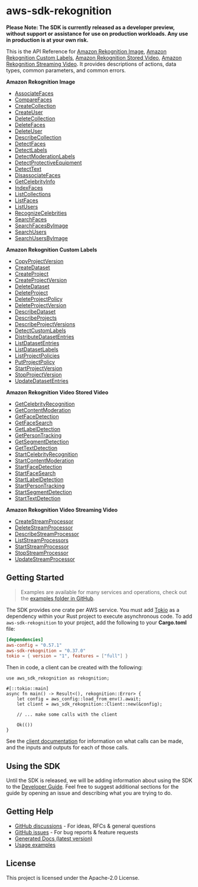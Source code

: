 # aws-sdk-rekognition

**Please Note: The SDK is currently released as a developer preview, without support or assistance for use
on production workloads. Any use in production is at your own risk.**

This is the API Reference for [Amazon Rekognition Image](https://docs.aws.amazon.com/rekognition/latest/dg/images.html), [Amazon Rekognition Custom Labels](https://docs.aws.amazon.com/rekognition/latest/customlabels-dg/what-is.html), [Amazon Rekognition Stored Video](https://docs.aws.amazon.com/rekognition/latest/dg/video.html), [Amazon Rekognition Streaming Video](https://docs.aws.amazon.com/rekognition/latest/dg/streaming-video.html). It provides descriptions of actions, data types, common parameters, and common errors.

__Amazon Rekognition Image__
  - [AssociateFaces](https://docs.aws.amazon.com/rekognition/latest/APIReference/API_AssociateFaces.html)
  - [CompareFaces](https://docs.aws.amazon.com/rekognition/latest/APIReference/API_CompareFaces.html)
  - [CreateCollection](https://docs.aws.amazon.com/rekognition/latest/APIReference/API_CreateCollection.html)
  - [CreateUser](https://docs.aws.amazon.com/rekognition/latest/APIReference/API_CreateUser.html)
  - [DeleteCollection](https://docs.aws.amazon.com/rekognition/latest/APIReference/API_DeleteCollection.html)
  - [DeleteFaces](https://docs.aws.amazon.com/rekognition/latest/APIReference/API_DeleteFaces.html)
  - [DeleteUser](https://docs.aws.amazon.com/rekognition/latest/APIReference/API_DeleteUser.html)
  - [DescribeCollection](https://docs.aws.amazon.com/rekognition/latest/APIReference/API_DescribeCollection.html)
  - [DetectFaces](https://docs.aws.amazon.com/rekognition/latest/APIReference/API_DetectFaces.html)
  - [DetectLabels](https://docs.aws.amazon.com/rekognition/latest/APIReference/API_DetectLabels.html)
  - [DetectModerationLabels](https://docs.aws.amazon.com/rekognition/latest/APIReference/API_DetectModerationLabels.html)
  - [DetectProtectiveEquipment](https://docs.aws.amazon.com/rekognition/latest/APIReference/API_DetectProtectiveEquipment.html)
  - [DetectText](https://docs.aws.amazon.com/rekognition/latest/APIReference/API_DetectText.html)
  - [DisassociateFaces](https://docs.aws.amazon.com/rekognition/latest/APIReference/API_DisassociateFaces.html)
  - [GetCelebrityInfo](https://docs.aws.amazon.com/rekognition/latest/APIReference/API_GetCelebrityInfo.html)
  - [IndexFaces](https://docs.aws.amazon.com/rekognition/latest/APIReference/API_IndexFaces.html)
  - [ListCollections](https://docs.aws.amazon.com/rekognition/latest/APIReference/API_ListCollections.html)
  - [ListFaces](https://docs.aws.amazon.com/rekognition/latest/APIReference/API_ListFaces.html)
  - [ListUsers](https://docs.aws.amazon.com/rekognition/latest/APIReference/API_ListFaces.html)
  - [RecognizeCelebrities](https://docs.aws.amazon.com/rekognition/latest/APIReference/API_RecognizeCelebrities.html)
  - [SearchFaces](https://docs.aws.amazon.com/rekognition/latest/APIReference/API_SearchFaces.html)
  - [SearchFacesByImage](https://docs.aws.amazon.com/rekognition/latest/APIReference/API_SearchFacesByImage.html)
  - [SearchUsers](https://docs.aws.amazon.com/rekognition/latest/APIReference/API_SearchUsers.html)
  - [SearchUsersByImage](https://docs.aws.amazon.com/rekognition/latest/APIReference/API_SearchUsersByImage.html)

__Amazon Rekognition Custom Labels__
  - [CopyProjectVersion](https://docs.aws.amazon.com/rekognition/latest/APIReference/API_CopyProjectVersion.html)
  - [CreateDataset](https://docs.aws.amazon.com/rekognition/latest/APIReference/API_CreateDataset.html)
  - [CreateProject](https://docs.aws.amazon.com/rekognition/latest/APIReference/API_CreateProject.html)
  - [CreateProjectVersion](https://docs.aws.amazon.com/rekognition/latest/APIReference/API_CreateProjectVersion.html)
  - [DeleteDataset](https://docs.aws.amazon.com/rekognition/latest/APIReference/API_DeleteDataset.html)
  - [DeleteProject](https://docs.aws.amazon.com/rekognition/latest/APIReference/API_DeleteProject.html)
  - [DeleteProjectPolicy](https://docs.aws.amazon.com/rekognition/latest/APIReference/API_DeleteProjectPolicy.html)
  - [DeleteProjectVersion](https://docs.aws.amazon.com/rekognition/latest/APIReference/API_DeleteProjectVersion.html)
  - [DescribeDataset](https://docs.aws.amazon.com/rekognition/latest/APIReference/API_DescribeDataset.html)
  - [DescribeProjects](https://docs.aws.amazon.com/rekognition/latest/APIReference/API_DescribeProjects.html)
  - [DescribeProjectVersions](https://docs.aws.amazon.com/rekognition/latest/APIReference/API_DescribeProjectVersions.html)
  - [DetectCustomLabels](https://docs.aws.amazon.com/rekognition/latest/APIReference/API_DetectCustomLabels.html)
  - [DistributeDatasetEntries](https://docs.aws.amazon.com/rekognition/latest/APIReference/API_DistributeDatasetEntries.html)
  - [ListDatasetEntries](https://docs.aws.amazon.com/rekognition/latest/APIReference/API_ListDatasetEntries.html)
  - [ListDatasetLabels](https://docs.aws.amazon.com/rekognition/latest/APIReference/API_ListDatasetLabels.html)
  - [ListProjectPolicies](https://docs.aws.amazon.com/rekognition/latest/APIReference/API_ListProjectPolicies.html)
  - [PutProjectPolicy](https://docs.aws.amazon.com/rekognition/latest/APIReference/API_PutProjectPolicy.html)
  - [StartProjectVersion](https://docs.aws.amazon.com/rekognition/latest/APIReference/API_StartProjectVersion.html)
  - [StopProjectVersion](https://docs.aws.amazon.com/rekognition/latest/APIReference/API_StopProjectVersion.html)
  - [UpdateDatasetEntries](https://docs.aws.amazon.com/rekognition/latest/APIReference/API_UpdateDatasetEntries.html)

__Amazon Rekognition Video Stored Video__
  - [GetCelebrityRecognition](https://docs.aws.amazon.com/rekognition/latest/APIReference/API_GetCelebrityRecognition.html)
  - [GetContentModeration](https://docs.aws.amazon.com/rekognition/latest/APIReference/API_GetContentModeration.html)
  - [GetFaceDetection](https://docs.aws.amazon.com/rekognition/latest/APIReference/API_GetFaceDetection.html)
  - [GetFaceSearch](https://docs.aws.amazon.com/rekognition/latest/APIReference/API_GetFaceSearch.html)
  - [GetLabelDetection](https://docs.aws.amazon.com/rekognition/latest/APIReference/API_GetLabelDetection.html)
  - [GetPersonTracking](https://docs.aws.amazon.com/rekognition/latest/APIReference/API_GetPersonTracking.html)
  - [GetSegmentDetection](https://docs.aws.amazon.com/rekognition/latest/APIReference/API_GetSegmentDetection.html)
  - [GetTextDetection](https://docs.aws.amazon.com/rekognition/latest/APIReference/API_GetTextDetection.html)
  - [StartCelebrityRecognition](https://docs.aws.amazon.com/rekognition/latest/APIReference/API_StartCelebrityRecognition.html)
  - [StartContentModeration](https://docs.aws.amazon.com/rekognition/latest/APIReference/API_StartContentModeration.html)
  - [StartFaceDetection](https://docs.aws.amazon.com/rekognition/latest/APIReference/API_StartFaceDetection.html)
  - [StartFaceSearch](https://docs.aws.amazon.com/rekognition/latest/APIReference/API_StartFaceSearch.html)
  - [StartLabelDetection](https://docs.aws.amazon.com/rekognition/latest/APIReference/API_StartLabelDetection.html)
  - [StartPersonTracking](https://docs.aws.amazon.com/rekognition/latest/APIReference/API_StartPersonTracking.html)
  - [StartSegmentDetection](https://docs.aws.amazon.com/rekognition/latest/APIReference/API_StartSegmentDetection.html)
  - [StartTextDetection](https://docs.aws.amazon.com/rekognition/latest/APIReference/API_StartTextDetection.html)

__Amazon Rekognition Video Streaming Video__
  - [CreateStreamProcessor](https://docs.aws.amazon.com/rekognition/latest/APIReference/API_CreateStreamProcessor.html)
  - [DeleteStreamProcessor](https://docs.aws.amazon.com/rekognition/latest/APIReference/API_DeleteStreamProcessor.html)
  - [DescribeStreamProcessor](https://docs.aws.amazon.com/rekognition/latest/APIReference/API_DescribeStreamProcessor.html)
  - [ListStreamProcessors](https://docs.aws.amazon.com/rekognition/latest/APIReference/API_ListStreamProcessors.html)
  - [StartStreamProcessor](https://docs.aws.amazon.com/rekognition/latest/APIReference/API_StartStreamProcessor.html)
  - [StopStreamProcessor](https://docs.aws.amazon.com/rekognition/latest/APIReference/API_StopStreamProcessor.html)
  - [UpdateStreamProcessor](https://docs.aws.amazon.com/rekognition/latest/APIReference/API_UpdateStreamProcessor.html)

## Getting Started

> Examples are available for many services and operations, check out the
> [examples folder in GitHub](https://github.com/awslabs/aws-sdk-rust/tree/main/examples).

The SDK provides one crate per AWS service. You must add [Tokio](https://crates.io/crates/tokio)
as a dependency within your Rust project to execute asynchronous code. To add `aws-sdk-rekognition` to
your project, add the following to your **Cargo.toml** file:

```toml
[dependencies]
aws-config = "0.57.1"
aws-sdk-rekognition = "0.37.0"
tokio = { version = "1", features = ["full"] }
```

Then in code, a client can be created with the following:

```rust,no_run
use aws_sdk_rekognition as rekognition;

#[::tokio::main]
async fn main() -> Result<(), rekognition::Error> {
    let config = aws_config::load_from_env().await;
    let client = aws_sdk_rekognition::Client::new(&config);

    // ... make some calls with the client

    Ok(())
}
```

See the [client documentation](https://docs.rs/aws-sdk-rekognition/latest/aws_sdk_rekognition/client/struct.Client.html)
for information on what calls can be made, and the inputs and outputs for each of those calls.

## Using the SDK

Until the SDK is released, we will be adding information about using the SDK to the
[Developer Guide](https://docs.aws.amazon.com/sdk-for-rust/latest/dg/welcome.html). Feel free to suggest
additional sections for the guide by opening an issue and describing what you are trying to do.

## Getting Help

* [GitHub discussions](https://github.com/awslabs/aws-sdk-rust/discussions) - For ideas, RFCs & general questions
* [GitHub issues](https://github.com/awslabs/aws-sdk-rust/issues/new/choose) - For bug reports & feature requests
* [Generated Docs (latest version)](https://awslabs.github.io/aws-sdk-rust/)
* [Usage examples](https://github.com/awslabs/aws-sdk-rust/tree/main/examples)

## License

This project is licensed under the Apache-2.0 License.

